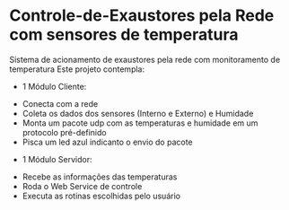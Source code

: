 # Controle-de-Exaustores pela Rede com sensores de temperatura
Sistema de acionamento de exaustores pela rede com monitoramento de temperatura
Este projeto contempla:
 * 1 Módulo Cliente:
  - Conecta com a rede
  - Coleta os dados dos sensores (Interno e Externo) e Humidade
  - Monta um pacote udp com as temperaturas e humidade em um protocolo pré-definido
  - Pisca um led azul indicanto o envio do pacote
 * 1 Módulo Servidor:
  - Recebe as informações das temperaturas
  - Roda o Web Service de controle
  - Executa as rotinas escolhidas pelo usuário
